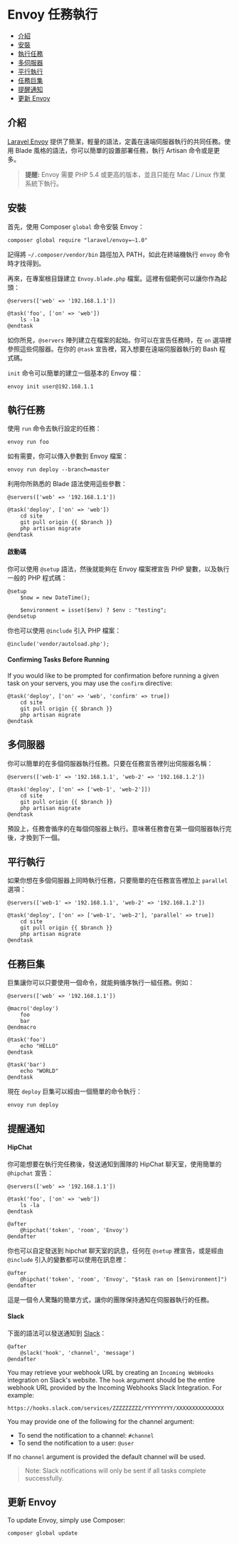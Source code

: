 # Envoy 任務執行

- [介紹](#introduction)
- [安裝](#envoy-installation)
- [執行任務](#envoy-running-tasks)
- [多伺服器](#envoy-multiple-servers)
- [平行執行](#envoy-parallel-execution)
- [任務巨集](#envoy-task-macros)
- [提醒通知](#envoy-notifications)
- [更新 Envoy](#envoy-updating-envoy)

<a name="introduction"></a>
## 介紹

[Laravel Envoy](https://github.com/laravel/envoy) 提供了簡潔，輕量的語法，定義在遠端伺服器執行的共同任務。使用 Blade 風格的語法，你可以簡單的設置部署任務，執行 Artisan 命令或是更多。

> **提醒:** Envoy 需要 PHP 5.4 或更高的版本，並且只能在 Mac / Linux 作業系統下執行。

<a name="envoy-installation"></a>
## 安裝

首先，使用 Composer `global` 命令安裝 Envoy：

	composer global require "laravel/envoy=~1.0"

記得將 `~/.composer/vendor/bin` 路徑加入 PATH，如此在終端機執行 `envoy` 命令時才找得到。

再來，在專案根目錄建立 `Envoy.blade.php` 檔案。這裡有個範例可以讓你作為起頭：

	@servers(['web' => '192.168.1.1'])

	@task('foo', ['on' => 'web'])
		ls -la
	@endtask

如你所見，`@servers` 陣列建立在檔案的起始。你可以在宣告任務時，在 `on` 選項裡參照這些伺服器。在你的 `@task` 宣告裡，寫入想要在遠端伺服器執行的 Bash 程式碼。

`init` 命令可以簡單的建立一個基本的 Envoy 檔：

	envoy init user@192.168.1.1

<a name="envoy-running-tasks"></a>
## 執行任務

使用 `run` 命令去執行設定的任務：

	envoy run foo

如有需要，你可以傳入參數到 Envoy 檔案：

	envoy run deploy --branch=master

利用你所熟悉的 Blade 語法使用這些參數：

	@servers(['web' => '192.168.1.1'])

	@task('deploy', ['on' => 'web'])
		cd site
		git pull origin {{ $branch }}
		php artisan migrate
	@endtask

#### 啟動碼

你可以使用 ```@setup``` 語法，然後就能夠在 Envoy 檔案裡宣告 PHP 變數，以及執行一般的 PHP 程式碼：

	@setup
		$now = new DateTime();

		$environment = isset($env) ? $env : "testing";
	@endsetup

你也可以使用 ```@include``` 引入 PHP 檔案：

	@include('vendor/autoload.php');

#### Confirming Tasks Before Running

If you would like to be prompted for confirmation before running a given task on your servers, you may use the `confirm` directive:

	@task('deploy', ['on' => 'web', 'confirm' => true])
		cd site
		git pull origin {{ $branch }}
		php artisan migrate
	@endtask

<a name="envoy-multiple-servers"></a>
## 多伺服器

你可以簡單的在多個伺服器執行任務。只要在任務宣告裡列出伺服器名稱：

	@servers(['web-1' => '192.168.1.1', 'web-2' => '192.168.1.2'])

	@task('deploy', ['on' => ['web-1', 'web-2']])
		cd site
		git pull origin {{ $branch }}
		php artisan migrate
	@endtask

預設上，任務會循序的在每個伺服器上執行。意味著任務會在第一個伺服器執行完後，才換到下一個。

<a name="envoy-parallel-execution"></a>
## 平行執行

如果你想在多個伺服器上同時執行任務，只要簡單的在任務宣告裡加上 `parallel` 選項：

	@servers(['web-1' => '192.168.1.1', 'web-2' => '192.168.1.2'])

	@task('deploy', ['on' => ['web-1', 'web-2'], 'parallel' => true])
		cd site
		git pull origin {{ $branch }}
		php artisan migrate
	@endtask

<a name="envoy-task-macros"></a>
## 任務巨集

巨集讓你可以只要使用一個命令，就能夠循序執行一組任務。例如：

	@servers(['web' => '192.168.1.1'])

	@macro('deploy')
		foo
		bar
	@endmacro

	@task('foo')
		echo "HELLO"
	@endtask

	@task('bar')
		echo "WORLD"
	@endtask

現在 `deploy` 巨集可以經由一個簡單的命令執行：

	envoy run deploy

<a name="envoy-notifications"></a>
<a name="envoy-hipchat-notifications"></a>
## 提醒通知

#### HipChat

你可能想要在執行完任務後，發送通知到團隊的 HipChat 聊天室，使用簡單的 `@hipchat` 宣告：

	@servers(['web' => '192.168.1.1'])

	@task('foo', ['on' => 'web'])
		ls -la
	@endtask

	@after
		@hipchat('token', 'room', 'Envoy')
	@endafter

你也可以自定發送到 hipchat 聊天室的訊息，任何在 ```@setup``` 裡宣告，或是經由 ```@include``` 引入的變數都可以使用在訊息裡：

	@after
		@hipchat('token', 'room', 'Envoy', "$task ran on [$environment]")
	@endafter

這是一個令人驚豔的簡單方式，讓你的團隊保持通知在伺服器執行的任務。

#### Slack

下面的語法可以發送通知到 [Slack](https://slack.com)：

	@after
		@slack('hook', 'channel', 'message')
	@endafter

You may retrieve your webhook URL by creating an `Incoming WebHooks` integration on Slack's website. The `hook` argument should be the entire webhook URL provided by the Incoming Webhooks Slack Integration. For example:

	https://hooks.slack.com/services/ZZZZZZZZZ/YYYYYYYYY/XXXXXXXXXXXXXXX

You may provide one of the following for the channel argument:

- To send the notification to a channel: `#channel`
- To send the notification to a user: `@user`

If no `channel` argument is provided the default channel will be used.

> Note: Slack notifications will only be sent if all tasks complete successfully.

<a name="envoy-updating-envoy"></a>
## 更新 Envoy

To update Envoy, simply use Composer:

	composer global update
